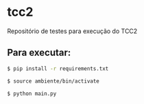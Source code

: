# tcc2

Repositório de testes para execução do TCC2

## Para executar:

```bash
$ pip install -r requirements.txt
```
```bash
$ source ambiente/bin/activate
```
```bash
$ python main.py
```
